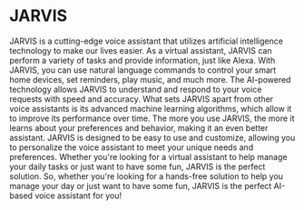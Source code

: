 # JARVIS
 JARVIS is a cutting-edge voice assistant that utilizes artificial intelligence technology to make our lives easier. As a virtual assistant, JARVIS can perform a variety of tasks and provide information, just like Alexa.  With JARVIS, you can use natural language commands to control your smart home devices, set reminders, play music, and much more. The AI-powered technology allows JARVIS to understand and respond to your voice requests with speed and accuracy.  What sets JARVIS apart from other voice assistants is its advanced machine learning algorithms, which allow it to improve its performance over time. The more you use JARVIS, the more it learns about your preferences and behavior, making it an even better assistant.  JARVIS is designed to be easy to use and customize, allowing you to personalize the voice assistant to meet your unique needs and preferences. Whether you're looking for a virtual assistant to help manage your daily tasks or just want to have some fun, JARVIS is the perfect solution.  So, whether you're looking for a hands-free solution to help you manage your day or just want to have some fun, JARVIS is the perfect AI-based voice assistant for you!
